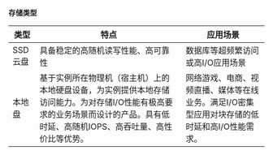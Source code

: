 **存储类型**

类型|特点|应用场景
------|------|------
SSD云盘|具备稳定的高随机读写性能、高可靠性|数据库等超频繁访问或高I/O应用场景
本地盘|基于实例所在物理机（宿主机）上的本地硬盘设备，为实例提供本地存储访问能力。为对存储I/O性能有极高要求的业务场景而设计的产品。具有低时延、高随机IOPS、高吞吐量、高性价比等优势。|网络游戏、电商、视频直播、媒体等在线业务。满足I/O密集型应用对块存储的低时延和高I/O性能需求。
